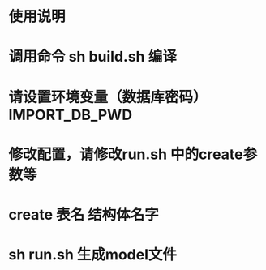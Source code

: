 # 使用说明
# 调用命令 sh build.sh 编译
# 请设置环境变量（数据库密码） IMPORT_DB_PWD
# 修改配置，请修改run.sh 中的create参数等

# create  表名 结构体名字

# sh run.sh 生成model文件
